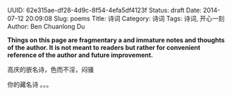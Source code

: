 UUID: 62e315ae-df28-4d9c-8f54-4efa5df4123f
Status: draft
Date: 2014-07-12 20:09:08
Slug: poems
Title: 诗词
Category: 诗词
Tags: 诗词, 开心一刻
Author: Ben Chuanlong Du

**Things on this page are fragmentary a and immature notes and thoughts of the author. It is not meant to readers but rather for convenient reference of the author and future improvement.**
 
高庆的嵌名诗，色而不淫，闷骚

你的藏名诗 。。。
